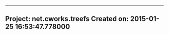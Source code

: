 -------------------------------------------------------------------------------
Project:    net.cworks.treefs
Created on: 2015-01-25 16:53:47.778000
-------------------------------------------------------------------------------
